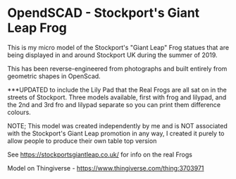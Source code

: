 # OpendSCAD - Stockport's Giant Leap Frog

This is my micro model of the Stockport's "Giant Leap" Frog statues that are being displayed in and around Stockport UK during the summer of 2019.

This has been reverse-engineered from photographs and built entirely from geometric shapes in OpenScad.

***UPDATED to include the Lily Pad that the Real Frogs are all sat on in the streets of Stockport. Three models available, first with frog and lilypad, and the 2nd and 3rd fro and lilypad separate so you can print them difference colours.

NOTE; This model was created independently by me and is NOT associated with the Stockport's Giant Leap promotion in any way, I created it purely to allow people to produce their own table top version

See https://stockportsgiantleap.co.uk/ for info on the real Frogs

Model on Thingiverse - https://www.thingiverse.com/thing:3703971
